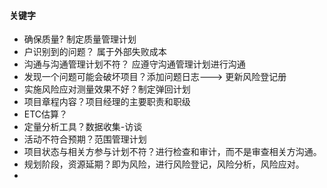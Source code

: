 #### 关键字

- 确保质量?  制定质量管理计划
- 户识别到的问题？ 属于外部失败成本
- 沟通与沟通管理计划不符？ 应遵守沟通管理计划进行沟通
- 发现一个问题可能会破坏项目？添加问题日志---> 更新风险登记册
- 实施风险应对测量效果不好？制定弹回计划
- 项目章程内容？项目经理的主要职责和职级
- ETC估算？
- 定量分析工具？数据收集-访谈
- 活动不符合预期？范围管理计划
- 项目状态与相关方参与计划不符？进行检查和审计，而不是审查相关方沟通。
- 规划阶段，资源延期？即为风险，进行风险登记，风险分析，风险应对。
- 
